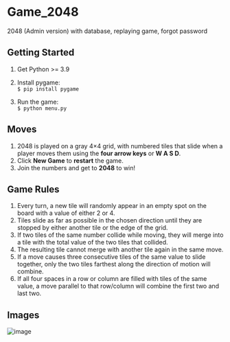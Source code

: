 # Game_2048
2048 (Admin version) with database, replaying game, forgot password

## Getting Started
1. Get Python >= 3.9
2. Install pygame:\
    ```$ pip install pygame```

3. Run the game:\
    ```$ python menu.py```

## Moves
1. 2048 is played on a gray 4×4 grid, with numbered tiles that slide when a player moves them using the **four arrow keys** or **W A S D**.
2. Click **New Game** to **restart** the game.
3. Join the numbers and get to **2048** to win!

## Game Rules
1. Every turn, a new tile will randomly appear in an empty spot on the board with a value of either 2 or 4.
2. Tiles slide as far as possible in the chosen direction until they are stopped by either another tile or the edge of the grid. 
3. If two tiles of the same number collide while moving, they will merge into a tile with the total value of the two tiles that collided.
4. The resulting tile cannot merge with another tile again in the same move. 
5. If a move causes three consecutive tiles of the same value to slide together, only the two tiles farthest along the direction of motion will combine. 
6. If all four spaces in a row or column are filled with tiles of the same value, a move parallel to that row/column will combine the first two and last two.

## Images
![image](https://user-images.githubusercontent.com/95699016/164433093-02a22215-a253-4d13-b910-58b716ea2763.png)
